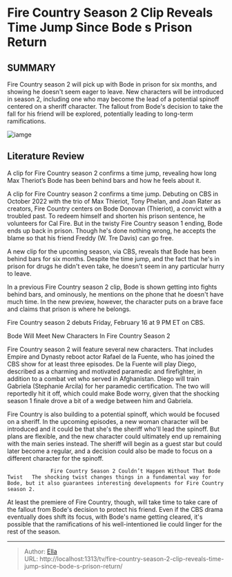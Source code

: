 # Fire Country Season 2 Clip Reveals Time Jump Since Bode s Prison Return


## SUMMARY 



  Fire Country season 2 will pick up with Bode in prison for six months, and showing he doesn&#39;t seem eager to leave.   New characters will be introduced in season 2, including one who may become the lead of a potential spinoff centered on a sheriff character.   The fallout from Bode&#39;s decision to take the fall for his friend will be explored, potentially leading to long-term ramifications.  

![iamge](https://static1.srcdn.com/wordpress/wp-content/uploads/2024/01/bode-on-the-telephone-in-prison-in-fire-country-season-2.jpg)

## Literature Review
A clip for Fire Country season 2 confirms a time jump, revealing how long Max Theriot’s Bode has been behind bars and how he feels about it.




A clip for Fire Country season 2 confirms a time jump. Debuting on CBS in October 2022 with the trio of Max Thieriot, Tony Phelan, and Joan Rater as creators, Fire Country centers on Bode Donovan (Thieriot), a convict with a troubled past. To redeem himself and shorten his prison sentence, he volunteers for Cal Fire. But in the twisty Fire Country season 1 ending, Bode ends up back in prison. Though he&#39;s done nothing wrong, he accepts the blame so that his friend Freddy (W. Tre Davis) can go free.




A new clip for the upcoming season, via CBS, reveals that Bode has been behind bars for six months. Despite the time jump, and the fact that he&#39;s in prison for drugs he didn&#39;t even take, he doesn&#39;t seem in any particular hurry to leave.


 

In a previous Fire Country season 2 clip, Bode is shown getting into fights behind bars, and ominously, he mentions on the phone that he doesn&#39;t have much time. In the new preview, however, the character puts on a brave face and claims that prison is where he belongs.



Fire Country season 2 debuts Friday, February 16 at 9 PM ET on CBS.








 Bode Will Meet New Characters In Fire Country Season 2 
          

Fire Country season 2 will feature several new characters. That includes Empire and Dynasty reboot actor Rafael de la Fuente, who has joined the CBS show for at least three episodes. De la Fuente will play Diego, described as a charming and motivated paramedic and firefighter, in addition to a combat vet who served in Afghanistan. Diego will train Gabriela (Stephanie Arcila) for her paramedic certification. The two will reportedly hit it off, which could make Bode worry, given that the shocking season 1 finale drove a bit of a wedge between him and Gabriela.

Fire Country is also building to a potential spinoff, which would be focused on a sheriff. In the upcoming episodes, a new woman character will be introduced and it could be that she&#39;s the sheriff who&#39;ll lead the spinoff. But plans are flexible, and the new character could ultimately end up remaining with the main series instead. The sheriff will begin as a guest star but could later become a regular, and a decision could also be made to focus on a different character for the spinoff.




                  Fire Country Season 2 Couldn’t Happen Without That Bode Twist   The shocking twist changes things in a fundamental way for Bode, but it also guarantees interesting developments for Fire Country season 2.    

At least the premiere of Fire Country, though, will take time to take care of the fallout from Bode&#39;s decision to protect his friend. Even if the CBS drama eventually does shift its focus, with Bode&#39;s name getting cleared, it&#39;s possible that the ramifications of his well-intentioned lie could linger for the rest of the season.



---

> Author: [Ella](https://instagram.hk.cn/)  
> URL: http://localhost:1313/tv/fire-country-season-2-clip-reveals-time-jump-since-bode-s-prison-return/  

